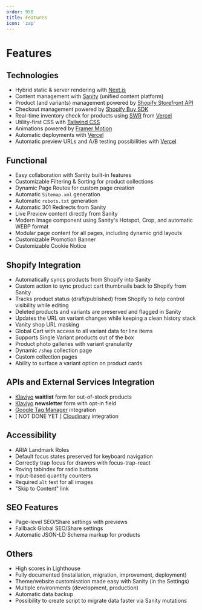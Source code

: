 ```yaml
---
order: 950
title: Features
icon: 'zap'
---
```


# Features

## Technologies

- Hybrid static & server rendering with [Next.js](https://nextjs.org/)
- Content management with [Sanity](https://www.sanity.io/) (unified content platform)
- Product (and variants) management powered by [Shopify Storefront API](https://shopify.dev/api/storefront)
- Checkout management powered by [Shopify Buy SDK](https://www.npmjs.com/package/shopify-buy)
- Real-time inventory check for products using [SWR](https://swr.vercel.app/) from [Vercel](https://vercel.com/)
- Utility-first CSS with [Tailwind CSS](https://tailwindcss.com/)
- Animations powered by [Framer Motion](https://www.framer.com/motion/)
- Automatic deployments with [Vercel](https://vercel.com/)
- Automatic preview URLs and A/B testing possibilities with [Vercel](https://vercel.com/)

## Functional

- Easy collaboration with Sanity built-in features
- Customizable Filtering & Sorting for product collections
- Dynamic Page Routes for custom page creation
- Automatic `Sitemap.xml` generation
- Automatic `robots.txt` generation
- Automatic 301 Redirects from Sanity
- Live Preview content directly from Sanity
- Modern Image component using Sanity's Hotspot, Crop, and automatic WEBP format
- Modular page content for all pages, including dynamic grid layouts
- Customizable Promotion Banner
- Customizable Cookie Notice

## Shopify Integration

- Automatically syncs products from Shopify into Sanity
- Custom action to sync product cart thumbnails back to Shopify from Sanity
- Tracks product status (draft/published) from Shopify to help control visibility while editing
- Deleted products and variants are preserved and flagged in Sanity
- Updates the URL on variant changes while keeping a clean history stack
- Vanity shop URL masking
- Global Cart with access to all variant data for line items
- Supports Single Variant products out of the box
- Product photo galleries with variant granularity
- Dynamic `/shop` collection page
- Custom collection pages
- Ability to surface a variant option on product cards

## APIs and External Services Integration

- [Klaviyo](https://www.klaviyo.com/) **waitlist** form for out-of-stock products
- [Klaviyo](https://www.klaviyo.com/) **newsletter** form with opt-in field
- [Google Tag Manager](https://tagmanager.google.com/) integration
- [ NOT DONE YET ] [Cloudinary](https://cloudinary.com/) integration

## Accessibility

- ARIA Landmark Roles
- Default focus states preserved for keyboard navigation
- Correctly trap focus for drawers with focus-trap-react
- Roving tabindex for radio buttons
- Input-based quantity counters
- Required `alt` text for all images
- "Skip to Content" link

## SEO Features

- Page-level SEO/Share settings with previews
- Fallback Global SEO/Share settings
- Automatic JSON-LD Schema markup for products

## Others

- High scores in Lighthouse
- Fully documented (installation, migration, improvement, deployment)
- Theme/website customisation made easy with Sanity (in the Settings)
- Multiple environments (development, production)
- Automatic data backup
- Possibility to create script to migrate data faster via Sanity mutations
